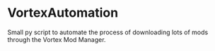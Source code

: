 # VortexAutomation
Small py script to automate the process of downloading lots of mods through the Vortex Mod Manager.
